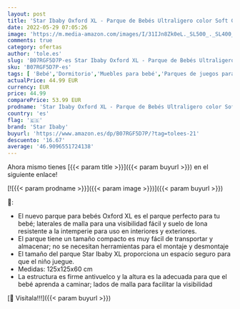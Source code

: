 ```yaml
---
layout: post
title: 'Star Ibaby Oxford XL - Parque de Bebés Ultraligero color Soft Grey'
date: 2022-05-29 07:05:26
image: 'https://m.media-amazon.com/images/I/31IJn8Zk0eL._SL500_._SL400_.jpg'
comments: true
category: ofertas
author: 'tole.es'
slug: 'B07RGF5D7P-es Star Ibaby Oxford XL - Parque de Bebés Ultraligero color...'
sku: 'B07RGF5D7P-es'
tags: [ 'Bebé','Dormitorio','Muebles para bebé','Parques de juegos para bebé','bebés','star ibaby','🇪🇸', ]
actualPrice: 44.99 EUR
currency: EUR
price: 44.99
comparePrice: 53.99 EUR
prodname: 'Star Ibaby Oxford XL - Parque de Bebés Ultraligero color Soft Grey'
country: 'es'
flag: '🇪🇸'
brand: 'Star Ibaby'
buyurl: 'https://www.amazon.es/dp/B07RGF5D7P/?tag=tolees-21'
descuento: '16.67'
average: '46.9096551724138'
---
```


Ahora mismo tienes [{{< param title >}}]({{< param buyurl >}}) en el siguiente enlace!

[![{{< param prodname >}}]({{< param image >}})]({{< param buyurl >}})

🔎:

- El nuevo parque para bebés Oxford XL es el parque perfecto para tu bebé; laterales de malla para una visibilidad fácil y suelo de lona resistente a la intemperie para uso en interiores y exteriores.
- El parque tiene un tamaño compacto es muy fácil de transportar y almacenar; no se necesitan herramientas para el montaje y desmontaje
- El tamaño del parque Star Ibaby XL proporciona un espacio seguro para que el niño juegue.
- Medidas: 125x125x60 cm
- La estructura es firme antivuelco y la altura es la adecuada para que el bebé aprenda a caminar; lados de malla para facilitar la visibilidad

[🛒 Visítala!!!]({{< param buyurl >}})
